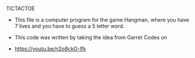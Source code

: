 TICTACTOE

- This file is a computer program for the game Hangman, where you have 7 lives and you have to guess a 5 letter word.

- This code was written by taking the idea from Garret Codes on 
- https://youtu.be/n2o8ckO-lfk
